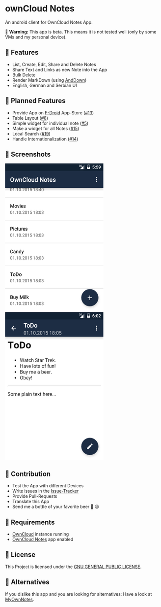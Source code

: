 # ownCloud Notes
An android client for OwnCloud Notes App.

:construction: **Warning:** This app is beta. This means it is not tested well (only by some VMs and my personal device).

## :rocket: Features
* List, Create, Edit, Share and Delete Notes
* Share Text and Links as new Note into the App
* Bulk Delete
* Render MarkDown (using [AndDown](https://github.com/commonsguy/cwac-anddown))
* English, German and Serbian UI

## :checkered_flag: Planned Features
* Provide App on [F-Droid](https://f-droid.org/) App-Store ([#13](https://github.com/stefan-niedermann/OwnCloud-Notes/issues/13))
* Table Layout ([#8](https://github.com/stefan-niedermann/OwnCloud-Notes/issues/8))
* Simple widget for individual note ([#5](https://github.com/stefan-niedermann/OwnCloud-Notes/issues/5))
* Make a widget for all Notes ([#15](https://github.com/stefan-niedermann/OwnCloud-Notes/issues/15))
* Local Search ([#19](https://github.com/stefan-niedermann/OwnCloud-Notes/issues/19))
* Handle Internationalization ([#14](https://github.com/stefan-niedermann/OwnCloud-Notes/issues/14))

## :eyes: Screenshots
![Demo 1](/demo-1.png)
![Demo 2](/demo-2.png)

## :wrench: Contribution
* Test the App with different Devices
* Write issues in the [Issue-Tracker](https://github.com/stefan-niedermann/OwnCloud-Notes/issues)
* Provide Pull-Requests
* Translate this App
* Send me a bottle of your favorite beer :beers: :wink:

## :link: Requirements
* [OwnCloud](https://github.com/owncloud/) instance running
* [OwnCloud Notes](https://github.com/owncloud/notes) app enabled

## :notebook: License
This Project is licensed under the [GNU GENERAL PUBLIC LICENSE](/LICENSE).

## :twisted_rightwards_arrows: Alternatives
If you dislike this app and you are looking for alternatives: Have a look at [MyOwnNotes](https://github.com/aykit/MyOwnNotes).

